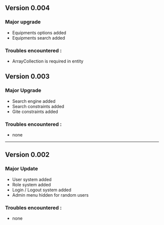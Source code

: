 ## Version 0.004

### Major upgrade

- Equipments options added
- Equipments search added

### Troubles encountered :

- ArrayCollection is required in entity


## Version 0.003

### Major Upgrade

- Search engine added
- Search constraints added
- Gite constraints added

### Troubles encountered :

- none

___


## Version 0.002

### Major Update

 - User system added
 - Role system added
 - Login / Logout system added
 - Admin menu hidden for random users

### Troubles encountered :

- none